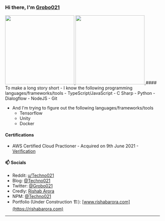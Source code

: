 ### Hi there, I'm [Grobo021](https://github.com/grobo021)
<a href="https://github.com/sheersho">
  <img height="225" src="https://github-readme-stats.vercel.app/api?username=grobo021&show_icons=true&theme=dark&include_all_commits=true&count_private=true"/>
  <img height="225" src="https://github-readme-stats.vercel.app/api/top-langs/?username=grobo021&theme=dark"/>
</a>
#### To make a long story short
- I know the following programming languages/frameworks/tools
  - TypeScript/JavaScript
  - C Sharp
  - Python
  - Dialogflow
  - NodeJS
  - Git

- And I'm trying to figure out the following languages/frameworks/tools
  - Tensorflow
  - Unity
  - Docker

#### Certifications
- AWS Certified Cloud Practioner - Acquired on 9th June 2021 - [Verification](https://www.credly.com/earner/earned/badge/4fcdbf97-cd66-4e51-86bc-ad02fa650cbb)

#### 📫 Socials
- Reddit: [u/Techno021](https://www.reddit.com/u/Techno021)
- Blog: [@Techno021](https://www.medium.com/@techno021)
- Twitter: [@Grobo021](https://www.twitter.com/Grobo021)
- Credly: [Rishab Arora](https://www.credly.com/users/rishab-arora.07780d76/badges)
- NPM: [@Techno021](https://www.npmjs.com/~techno021)
- Portfolio (Under Construction 🏗️): [www.rishabarora.com](https://rishabarora.com)

---
